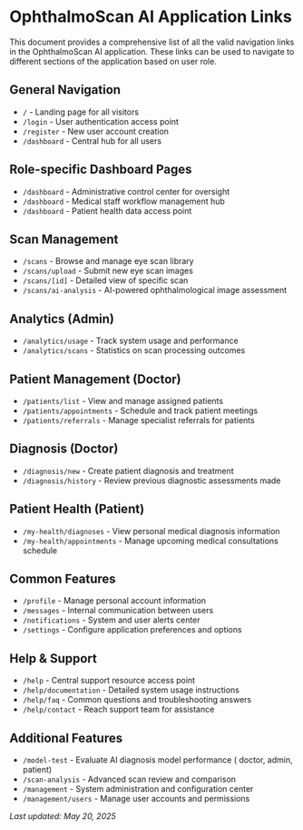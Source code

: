 # OphthalmoScan AI Application Links

This document provides a comprehensive list of all the valid navigation links in the OphthalmoScan AI application. These links can be used to navigate to different sections of the application based on user role.

## General Navigation
- `/` - Landing page for all visitors
- `/login` - User authentication access point
- `/register` - New user account creation
- `/dashboard` - Central hub for all users

## Role-specific Dashboard Pages
- `/dashboard` - Administrative control center for oversight
- `/dashboard` - Medical staff workflow management hub
- `/dashboard` - Patient health data access point

## Scan Management
- `/scans` - Browse and manage eye scan library
- `/scans/upload` - Submit new eye scan images
- `/scans/[id]` - Detailed view of specific scan
- `/scans/ai-analysis` - AI-powered ophthalmological image assessment

## Analytics (Admin)
- `/analytics/usage` - Track system usage and performance
- `/analytics/scans` - Statistics on scan processing outcomes

## Patient Management (Doctor)
- `/patients/list` - View and manage assigned patients
- `/patients/appointments` - Schedule and track patient meetings
- `/patients/referrals` - Manage specialist referrals for patients

## Diagnosis (Doctor)
- `/diagnosis/new` - Create patient diagnosis and treatment
- `/diagnosis/history` - Review previous diagnostic assessments made

## Patient Health (Patient)
- `/my-health/diagnoses` - View personal medical diagnosis information
- `/my-health/appointments` - Manage upcoming medical consultations schedule

## Common Features
- `/profile` - Manage personal account information
- `/messages` - Internal communication between users
- `/notifications` - System and user alerts center
- `/settings` - Configure application preferences and options

## Help & Support
- `/help` - Central support resource access point
- `/help/documentation` - Detailed system usage instructions
- `/help/faq` - Common questions and troubleshooting answers
- `/help/contact` - Reach support team for assistance

## Additional Features
- `/model-test` - Evaluate AI diagnosis model performance  ( doctor, admin, patient)
- `/scan-analysis` - Advanced scan review and comparison
- `/management` - System administration and configuration center 
- `/management/users` - Manage user accounts and permissions

*Last updated: May 20, 2025*
